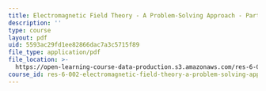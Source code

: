 ```yaml
---
title: Electromagnetic Field Theory - A Problem-Solving Approach - Part 2
description: ''
type: course
layout: pdf
uid: 5593ac29fd1ee82866dac7a3c5715f89
file_type: application/pdf
file_location: >-
  https://open-learning-course-data-production.s3.amazonaws.com/res-6-002-electromagnetic-field-theory-a-problem-solving-approach-spring-2008/5593ac29fd1ee82866dac7a3c5715f89_MITRES_6_002S08_Part2.pdf
course_id: res-6-002-electromagnetic-field-theory-a-problem-solving-approach-spring-2008
---
```

